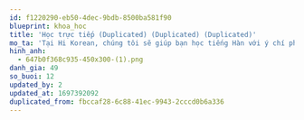 ```yaml
---
id: f1220290-eb50-4dec-9bdb-8500ba581f90
blueprint: khoa_hoc
title: 'Học trực tiếp (Duplicated) (Duplicated) (Duplicated)'
mo_ta: 'Tại Hi Korean, chúng tôi sẽ giúp bạn học tiếng Hàn với ý chí phấn đấu, tự tin để vững tiến vào tương lai và tự tin bước vào các công ty Hàn Quốc để làm việc.'
hinh_anh:
  - 647b0f368c935-450x300-(1).png
danh_gia: 49
so_buoi: 12
updated_by: 2
updated_at: 1697392092
duplicated_from: fbccaf28-6c88-41ec-9943-2cccd0b6a336
---
```

